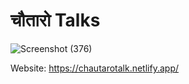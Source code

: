 # चौतारो Talks

![Screenshot (376)](https://user-images.githubusercontent.com/59677197/225558633-4d4e24a3-61dd-4b6f-a7ee-fb850e79434b.png)

Website: https://chautarotalk.netlify.app/
